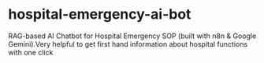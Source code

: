 # hospital-emergency-ai-bot
RAG-based AI Chatbot for Hospital Emergency SOP (built with n8n &amp; Google Gemini).Very helpful to get first hand information about hospital functions with one click

